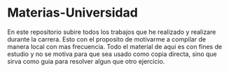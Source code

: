 # Materias-Universidad
En este repositorio subire todos los trabajos que he realizado y realizare durante la carrera. Esto con el proposito de motivarme a compilar de manera local con mas frecuencia. Todo el material de aqui es con fines de estudio y no se motiva para que sea usado como copia directa, sino que sirva como guia para resolver algun que otro ejercicio.
